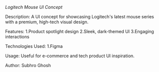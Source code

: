*Logitech Mouse UI Concept*

Description:
A UI concept for showcasing Logitech's latest mouse series with a premium, high-tech visual design.

Features:
1.Product spotlight design
2.Sleek, dark-themed UI
3.Engaging interactions

Technologies Used:
1.Figma

Usage:
Useful for e-commerce and tech product UI inspiration.

Author:
Subhro Ghosh

